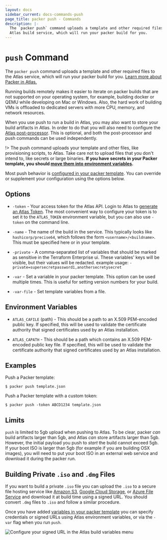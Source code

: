 ```yaml
---
layout: docs
sidebar_current: docs-commands-push
page_title: packer push - Commands
description: |-
  The `packer push` command uploads a template and other required files to the
  Atlas build service, which will run your packer build for you.
---
```


# `push` Command

The `packer push` command uploads a template and other required files to the
Atlas service, which will run your packer build for you. [Learn more about
Packer in Atlas.](https://atlas.hashicorp.com/help/packer/features)

Running builds remotely makes it easier to iterate on packer builds that are not
supported on your operating system, for example, building docker or QEMU while
developing on Mac or Windows. Also, the hard work of building VMs is offloaded
to dedicated servers with more CPU, memory, and network resources.

When you use push to run a build in Atlas, you may also want to store your build
artifacts in Atlas. In order to do that you will also need to configure the
[Atlas post-processor](/docs/post-processors/atlas.html). This is optional, and
both the post-processor and push commands can be used independently.

!> The push command uploads your template and other files, like provisioning
scripts, to Atlas. Take care not to upload files that you don't intend to, like
secrets or large binaries. **If you have secrets in your Packer template, you
should [move them into environment
variables](https://www.packer.io/docs/templates/user-variables.html).**

Most push behavior is [configured in your packer
template](/docs/templates/push.html). You can override or supplement your
configuration using the options below.

## Options

- `-token` - Your access token for the Atlas API. Login to Atlas to [generate an
  Atlas Token](https://atlas.hashicorp.com/settings/tokens). The most convenient
  way to configure your token is to set it to the `ATLAS_TOKEN` environment
  variable, but you can also use `-token` on the command line.

- `-name` - The name of the build in the service. This typically looks like
  `hashicorp/precise64`, which follows the form `<username>/<buildname>`. This
  must be specified here or in your template.

- `-private` - A comma-separated list of variables that should be marked as
  sensitive in the Terraform Enterprise ui. These variables' keys will be 
  visible, but their values will be redacted. example usage:
  `-private=supersecretpassword1,anothersecretysecret`

- `-var` - Set a variable in your packer template. This option can be used
  multiple times. This is useful for setting version numbers for your build.

- `-var-file` - Set template variables from a file.

## Environment Variables

- `ATLAS_CAFILE` (path) - This should be a path to an X.509 PEM-encoded public
  key. If specified, this will be used to validate the certificate authority
  that signed certificates used by an Atlas installation.

- `ATLAS_CAPATH` - This should be a path which contains an X.509 PEM-encoded
  public key file. If specified, this will be used to validate the certificate
  authority that signed certificates used by an Atlas installation.

## Examples

Push a Packer template:

```shell
$ packer push template.json
```

Push a Packer template with a custom token:

```shell
$ packer push -token ABCD1234 template.json
```

## Limits

`push` is limited to 5gb upload when pushing to Atlas. To be clear, packer *can*
build artifacts larger than 5gb, and Atlas *can* store artifacts larger than
5gb. However, the initial payload you push to *start* the build cannot exceed
5gb. If your boot ISO is larger than 5gb (for example if you are building OSX
images), you will need to put your boot ISO in an external web service and
download it during the packer run.

## Building Private `.iso` and `.dmg` Files

If you want to build a private `.iso` file you can upload the `.iso` to a secure
file hosting service like [Amazon
S3](https://docs.aws.amazon.com/AmazonS3/latest/dev/ShareObjectPreSignedURL.html),
[Google Cloud
Storage](https://cloud.google.com/storage/docs/gsutil/commands/signurl), or
[Azure File
Service](https://msdn.microsoft.com/en-us/library/azure/dn194274.aspx) and
download it at build time using a signed URL. You should convert `.dmg` files to
`.iso` and follow a similar procedure.

Once you have added [variables in your packer
template](/docs/templates/user-variables.html) you can specify credentials or
signed URLs using Atlas environment variables, or via the `-var` flag when you
run `push`.

![Configure your signed URL in the Atlas build variables
menu](/assets/images/packer-signed-urls.png)
